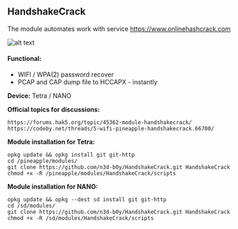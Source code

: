 ## HandshakeCrack
The module automates work with service https://www.onlinehashcrack.com

![alt text](https://i.ibb.co/dQSp27s/Handshake-Crack.png)

#### Functional:
- WIFI / WPA(2) password recover
- PCAP and CAP dump file to HCCAPX - instantly

**Device:** Tetra / NANO

**Official topics for discussions:**
```
https://forums.hak5.org/topic/45362-module-handshakecrack/
https://codeby.net/threads/5-wifi-pineapple-handshakecrack.66700/
```

**Module installation for Tetra:**

```
opkg update && opkg install git git-http
cd /pineapple/modules/
git clone https://github.com/n3d-b0y/HandshakeCrack.git HandshakeCrack
chmod +x -R /pineapple/modules/HandshakeCrack/scripts
```

**Module installation for NANO:**
```
opkg update && opkg --dest sd install git git-http
cd /sd/modules/
git clone https://github.com/n3d-b0y/HandshakeCrack.git HandshakeCrack
chmod +x -R /sd/modules/HandshakeCrack/scripts
```